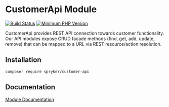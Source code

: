 # CustomerApi Module
[![Build Status](https://travis-ci.org/spryker/customer-api.svg)](https://travis-ci.org/spryker/customer-api)
[![Minimum PHP Version](https://img.shields.io/badge/php-%3E%3D%207.3-8892BF.svg)](https://php.net/)

CustomerApi provides REST API connection towards customer functionality. Our API modules expose CRUD facade methods (find, get, add, update, remove) that can be mapped to a URL via REST resource/action resolution.

## Installation

```
composer require spryker/customer-api
```

## Documentation

[Module Documentation](https://academy.spryker.com/developing_with_spryker/module_guide/customer_management/customer/customer.html)
